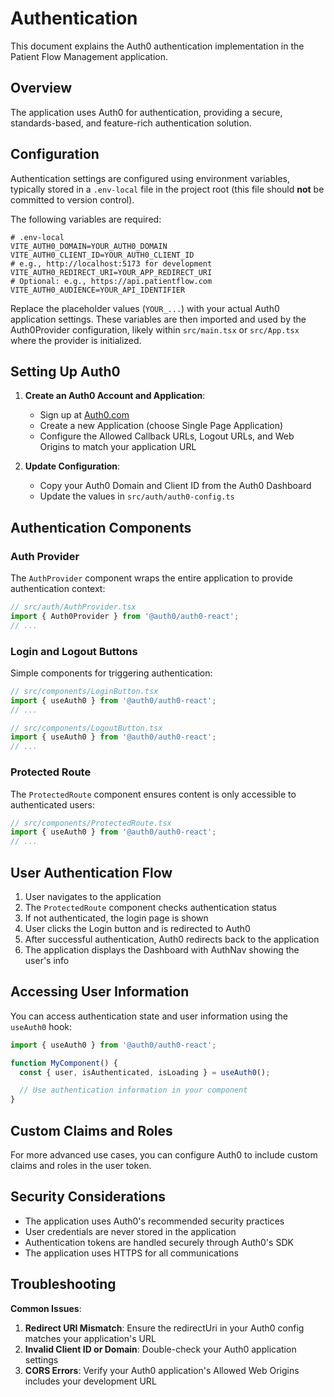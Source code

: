 # Authentication

This document explains the Auth0 authentication implementation in the
Patient Flow Management application.

## Overview

The application uses Auth0 for authentication, providing a secure,
standards-based, and feature-rich authentication solution.

## Configuration

Authentication settings are configured using environment variables,
typically stored in a `.env-local` file in the project root (this file
should **not** be committed to version control).

The following variables are required:

```plaintext
# .env-local
VITE_AUTH0_DOMAIN=YOUR_AUTH0_DOMAIN
VITE_AUTH0_CLIENT_ID=YOUR_AUTH0_CLIENT_ID
# e.g., http://localhost:5173 for development
VITE_AUTH0_REDIRECT_URI=YOUR_APP_REDIRECT_URI
# Optional: e.g., https://api.patientflow.com
VITE_AUTH0_AUDIENCE=YOUR_API_IDENTIFIER
```

Replace the placeholder values (`YOUR_...`) with your actual Auth0
application settings. These variables are then imported and used by the
Auth0Provider configuration, likely within `src/main.tsx` or `src/App.tsx`
where the provider is initialized.

## Setting Up Auth0

1. **Create an Auth0 Account and Application**:
   - Sign up at [Auth0.com](https://auth0.com/)
   - Create a new Application (choose Single Page Application)
   - Configure the Allowed Callback URLs, Logout URLs, and Web Origins to
     match your application URL

2. **Update Configuration**:
   - Copy your Auth0 Domain and Client ID from the Auth0 Dashboard
   - Update the values in `src/auth/auth0-config.ts`

## Authentication Components

### Auth Provider

The `AuthProvider` component wraps the entire application to provide
authentication context:

```typescript
// src/auth/AuthProvider.tsx
import { Auth0Provider } from '@auth0/auth0-react';
// ...
```

### Login and Logout Buttons

Simple components for triggering authentication:

```typescript
// src/components/LoginButton.tsx
import { useAuth0 } from '@auth0/auth0-react';
// ...
```

```typescript
// src/components/LogoutButton.tsx
import { useAuth0 } from '@auth0/auth0-react';
// ...
```

### Protected Route

The `ProtectedRoute` component ensures content is only accessible to
authenticated users:

```typescript
// src/components/ProtectedRoute.tsx
import { useAuth0 } from '@auth0/auth0-react';
// ...
```

## User Authentication Flow

1. User navigates to the application
2. The `ProtectedRoute` component checks authentication status
3. If not authenticated, the login page is shown
4. User clicks the Login button and is redirected to Auth0
5. After successful authentication, Auth0 redirects back to the application
6. The application displays the Dashboard with AuthNav showing the user's
   info

## Accessing User Information

You can access authentication state and user information using the
`useAuth0` hook:

```typescript
import { useAuth0 } from '@auth0/auth0-react';

function MyComponent() {
  const { user, isAuthenticated, isLoading } = useAuth0();

  // Use authentication information in your component
}
```

## Custom Claims and Roles

For more advanced use cases, you can configure Auth0 to include custom
claims and roles in the user token.

## Security Considerations

- The application uses Auth0's recommended security practices
- User credentials are never stored in the application
- Authentication tokens are handled securely through Auth0's SDK
- The application uses HTTPS for all communications

## Troubleshooting

**Common Issues**:

1. **Redirect URI Mismatch**: Ensure the redirectUri in your Auth0 config
   matches your application's URL
2. **Invalid Client ID or Domain**: Double-check your Auth0 application
   settings
3. **CORS Errors**: Verify your Auth0 application's Allowed Web Origins
   includes your development URL
